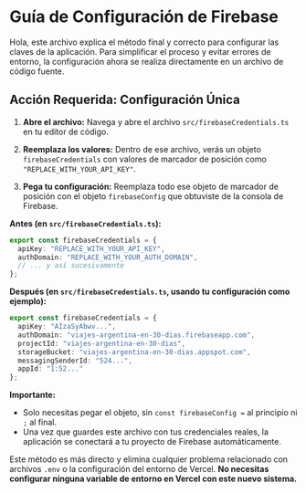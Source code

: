 # Guía de Configuración de Firebase

Hola, este archivo explica el método final y correcto para configurar las claves de la aplicación. Para simplificar el proceso y evitar errores de entorno, la configuración ahora se realiza directamente en un archivo de código fuente.

## **Acción Requerida: Configuración Única**

1.  **Abre el archivo:** Navega y abre el archivo `src/firebaseCredentials.ts` en tu editor de código.

2.  **Reemplaza los valores:** Dentro de ese archivo, verás un objeto `firebaseCredentials` con valores de marcador de posición como `"REPLACE_WITH_YOUR_API_KEY"`.

3.  **Pega tu configuración:** Reemplaza todo ese objeto de marcador de posición con el objeto `firebaseConfig` que obtuviste de la consola de Firebase.

**Antes (en `src/firebaseCredentials.ts`):**
```typescript
export const firebaseCredentials = {
  apiKey: "REPLACE_WITH_YOUR_API_KEY",
  authDomain: "REPLACE_WITH_YOUR_AUTH_DOMAIN",
  // ... y así sucesivamente
};
```

**Después (en `src/firebaseCredentials.ts`, usando tu configuración como ejemplo):**
```typescript
export const firebaseCredentials = {
  apiKey: "AIzaSyAbwv...",
  authDomain: "viajes-argentina-en-30-dias.firebaseapp.com",
  projectId: "viajes-argentina-en-30-dias",
  storageBucket: "viajes-argentina-en-30-dias.appspot.com",
  messagingSenderId: "524...",
  appId: "1:52..."
};
```

**Importante:**
-   Solo necesitas pegar el objeto, sin `const firebaseConfig =` al principio ni `;` al final.
-   Una vez que guardes este archivo con tus credenciales reales, la aplicación se conectará a tu proyecto de Firebase automáticamente.

Este método es más directo y elimina cualquier problema relacionado con archivos `.env` o la configuración del entorno de Vercel. **No necesitas configurar ninguna variable de entorno en Vercel con este nuevo sistema.**
